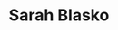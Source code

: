 ---
title: "Sarah Blasko"
summary: "Singer-songwriter based in Sydney, Australia who was born on September 23, 1976."
image: "sarah-blasko.jpg"
---